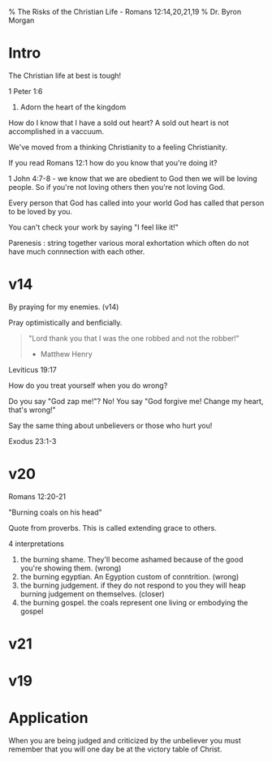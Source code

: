 % The Risks of the Christian Life - Romans 12:14,20,21,19
% Dr. Byron Morgan

# Intro

The Christian life at best is tough!

1 Peter 1:6

1. Adorn the heart of the kingdom

How do I know that I have a sold out heart? A sold out heart is not
accomplished in a vaccuum.

We've moved from a thinking Christianity to a feeling Christianity. 

If you read Romans 12:1 how do you know that you're doing it?

1 John 4:7-8 - we know that we are obedient to God then we will be loving
people. So if you're not loving others then you're not loving God.

Every person that God has called into your world God has called that person to 
be loved by you.

You can't check your work by saying "I feel like it!"

Parenesis 
: string together various moral exhortation which often do not have much
connnection with each other.

# v14

By praying for my enemies. (v14)

Pray optimistically and benficially.

> "Lord thank you that I was the one robbed and not the robber!"
> - Matthew Henry

Leviticus 19:17 

How do you treat yourself when you do wrong?

Do you say "God zap me!"? No! You say "God forgive me! Change my heart, that's
wrong!"

Say the same thing about unbelievers or those who hurt you!

Exodus 23:1-3

# v20

Romans 12:20-21

"Burning coals on his head"

Quote from proverbs.  This is called extending grace to others.

4 interpretations

1. the burning shame. They'll become ashamed because of the good you're showing
   them. (wrong)
1. the burning egyptian. An Egyption custom of conntrition. (wrong)
1. the burning judgement. if they do not respond to you they will heap burning
   judgement on themselves. (closer)
1. the burning gospel. the coals represent one living or embodying the gospel

# v21

# v19

# Application

When you are being judged and criticized by the unbeliever you must remember
that you will one day be at the victory table of Christ.
